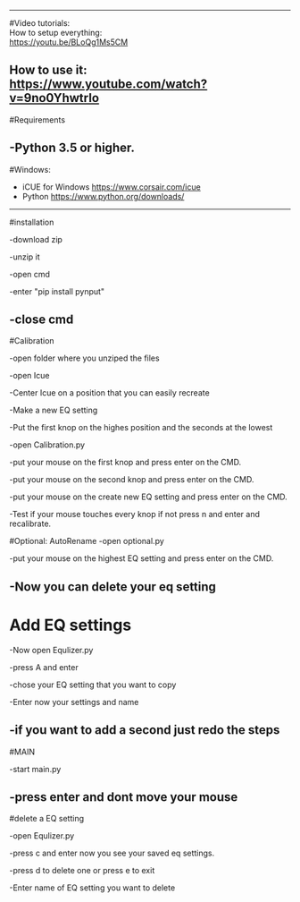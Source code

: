 ----------------------------------------
#Video tutorials:                                            
 How to setup everything:                                      
  https://youtu.be/BLoQg1Ms5CM                               
                                                        
 How to use it:                                          
  https://www.youtube.com/watch?v=9no0YhwtrIo                                
----------------------------------------
#Requirements                                                  
                                                             
-Python 3.5 or higher.                                        
----------------------------------------
#Windows:                                                    
- iCUE for Windows https://www.corsair.com/icue                
- Python https://www.python.org/downloads/                     
----------------------------------------
#installation                                                  

-download zip

-unzip it

-open cmd

-enter "pip install pynput"

-close cmd
----------------------------------------
#Calibration

-open folder where you unziped the files

-open Icue

-Center Icue on a position that you can easily recreate

-Make a new EQ setting

-Put the first knop on the highes position and the seconds at the lowest

-open Calibration.py

-put your mouse on the first knop and press enter on the CMD. 

-put your mouse on the second knop and press enter on the CMD. 

-put your mouse on the create new EQ setting and press enter on the CMD. 

-Test if your mouse touches every knop if not press n and enter and recalibrate.

 #Optional: AutoRename
-open optional.py

-put your mouse on the highest EQ setting and press enter on the CMD. 

-Now you can delete your eq setting
----------------------------------------
# Add EQ settings

-Now open Equlizer.py

-press A and enter

-chose your EQ setting that you want to copy

-Enter now your settings and name

-if you want to add a second just redo the steps
----------------------------------------
#MAIN

-start main.py

-press enter and dont move your mouse
----------------------------------------
#delete a EQ setting

-open Equlizer.py

-press c and enter now you see your saved eq settings.

-press d to delete one or press e to exit

-Enter name of EQ setting you want to delete








